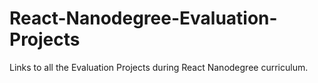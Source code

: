 # React-Nanodegree-Evaluation-Projects
Links to all the Evaluation Projects during React Nanodegree curriculum.
